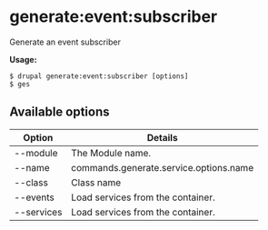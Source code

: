 # generate:event:subscriber
Generate an event subscriber

**Usage:**
```
$ drupal generate:event:subscriber [options] 
$ ges  
```

## Available options
Option | Details
-------|-------------
--module | The Module name.
--name | commands.generate.service.options.name
--class | Class name
--events | Load services from the container.
--services | Load services from the container.
